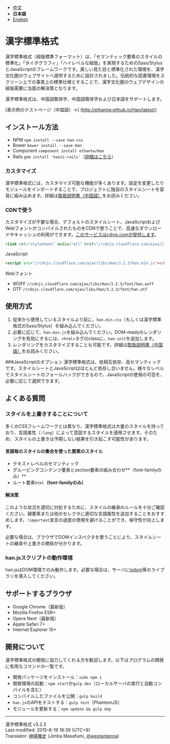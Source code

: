 
- [中文](https://github.com/ethantw/Han/blob/master/README.md)
- <b>日本語</b>
- [English](https://github.com/ethantw/Han/blob/master/README-en.md)


漢字標準格式
==========

漢字標準格式（組版標準フォーマット）は、「セマンティック要素のスタイルの標準化」「タイポグラフィ」「ハイレベルな組版」を実現するためのSass/StylusとJavaScriptのフレームワークです。美しい見た目と標準化された環境を、漢字文化圏のウェブサイトへ提供するために設計されました。伝統的な読書環境をスクリーン上での事実上の標準仕様とすることで、漢字文化圏のウェブデザインの組版需要に当面の解決策となります。

漢字標準格式は、中国語繁体字、中国語簡体字および日本語をサポートします。

[表示例のテストページ（中国語）→]
(http://ethantw.github.io/Han/latest/)

## インストール方法

- NPM `npm install --save han-css`
- Bower `bower install --save Han`
- Component `component install ethantw/Han`
- Rails `gem install 'hanzi-rails'`（[詳細はこちら](https://github.com/billy3321/hanzi-rails)）

### カスタマイズ
漢字標準格式には、カスタマイズ可能な機能が多くあります。設定を変更したりモジュールをインポートすることで、プロジェクトに独自のスタイルシートを容易に組み込めます。詳細は[取扱説明書（中国語）][api]をお読みください。

[api]: http://css.hanzi.co/manual/sass-api

### CDNで使う

カスタマイズが不要な場合、デフォルトのスタイルシート、JavaScriptおよびWebフォントがコンパイルされたものをCDNで使うことで、高速なダウンロードやキャッシュの利用ができます。[このサービスはcdnjs.comが提供します][cdnjs]。

[cdnjs]: http://cdnjs.com/libraries/han

````html
<link rel="stylesheet" media="all" href="//cdnjs.cloudflare.com/ajax/libs/Han/3.2.3/han.min.css">
````

JavaScript

````html
<script src="//cdnjs.cloudflare.com/ajax/libs/Han/3.2.3/han.min.js"></script>
````

Webフォント

- WOFF `//cdnjs.cloudflare.com/ajax/libs/Han/3.2.3/font/han.woff`
- OTF `//cdnjs.cloudflare.com/ajax/libs/Han/3.2.3/font/han.otf`

## 使用方式

1. 従来から使用しているスタイルより前に、`han.min.css`（もしくは漢字標準格式のSass/Stylus）を組み込んでください。
2. 必要に応じて、`han.min.js`を組み込んでください。DOM-readyのレンダリングを有効にするには、`<html>`タグのclassに、`han-init`を追加します。
3. レンダリングをカスタマイズすることも可能です。詳細は[取扱説明書（中国語）][rendering]をお読みください。

[rendering]: http://css.hanzi.co/manual/js-api#rendering

###JavaScriptのオプション
漢字標準格式は、低相互依存、高セマンティックです。スタイルシートとJavaScriptはほとんど依存し合いません。様々なレベルでスタイルシートのフォールバックができるので、JavaScriptの使用の可否を、必要に応じて選択できます。

## よくある質問

### スタイルを上書きすることについて
多くのCSSフレームワークとは異なり、漢字標準格式は大量のスタイルを持っており、言語属性（`:lang`）によって意図するスタイルを適用させます。そのため、スタイルの上書きは予期しない結果を引き起こす可能性があります。

#### 言語毎のスタイルの集合を使った要素のスタイル
- テキストレベルのセマンティック
- グルーピングコンテンツ要素とsection要素の組み合わせ**（font-familyのみ）**
- ルート要素`html`**（font-familyのみ）**

#### 解決策
このような状況を適切に対処するために、スタイルの継承のルールを十分ご確認ください。親要素または他のセレクタに適切な言語属性を追加することをおすすめします。`!important`宣言の過度の使用を避けることができ、保守性が向上します。

必要な場合は、ブラウザでDOMインスペクタを使うことにより、スタイルシートの継承や上書きの関係が分かります。

### han.jsスクリプトの動作環境

han.jsはDOM環境でのみ動作します。必要な場合は、サーバに[jsdom]等のライブラリを導入してください。

[jsdom]: https://github.com/tmpvar/jsdom

## サポートするブラウザ

- Google Chrome（最新版）
- Mozilla Firefox ESR+
- Opera Next（最新版）
- Apple Safari 7+
- Internet Explorer 10+

## 開発について
漢字標準格式の開発に協力してくれる方を歓迎します。以下はプログラムの開発に有用なコマンドの一覧です。

- 開発パッケージをインストール：`sudo npm i`
- 開発環境の起動：`npm start`か`gulp dev`（ローカルサーバの実行と自動コンパイルを含む）
- コンパイルしたファイルを公開：`gulp build`
- `han.js`のAPIをテストする：`gulp test`（PhantomJS）
- モジュールを更新する：`npm update && gulp dep`

* * *
漢字標準格式 v3.2.3  
Last-modified: 2015-6-19 18:39 (UTC+8)  
Translator: [神場雅史][translator] (Jimba Masafumi, [@westantenna][trans-twr])

[translator]: http://westantenna.com
[trans-twr]: https://twitter.com/westantenna

